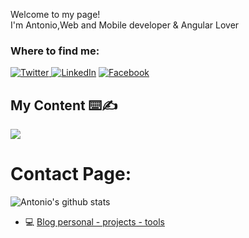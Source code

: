 <p>Welcome to my page! </br> I'm Antonio,Web and Mobile developer & Angular Lover <br/></p>
<h3>Where to find me:</h3>

<p><a href="https://twitter.com/yeoudev" target="_blank"><img alt="Twitter" src="https://img.shields.io/badge/twitter-%231DA1F2.svg?&style=for-the-badge&logo=twitter&logoColor=white" />
</a> 
<a href="https://www.linkedin.com/in/antoniocardenas1/" target="_blank"><img alt="LinkedIn" src="https://img.shields.io/badge/linkedin-%230077B5.svg?&style=for-the-badge&logo=linkedin&logoColor=white" /></a> <a href="https://www.facebook.com/yeoudev" target="_blank"><img alt="Facebook" src="https://img.shields.io/badge/facebook-%230077B5.svg?&style=for-the-badge&logo=facebook&logoColor=white" /></a>
  
  
##  My Content ⌨️✍
  <a href="https://medium.com/@yeoudev/"><img src="https://img.shields.io/badge/-@yeoudev-03a57a?style=flat&labelColor=03a57a&logo=Medium"></a>
</p>


# Contact Page:


![Antonio's github stats](https://github-readme-stats.vercel.app/api?username=antoniocardenas&show_icons=true)

- 💻 [ Blog personal - projects - tools](https://yeou.dev/)





